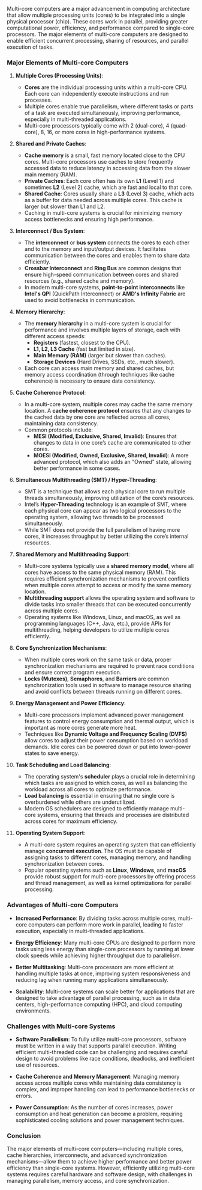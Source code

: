 Multi-core computers are a major advancement in computing architecture that allow multiple processing units (cores) to be integrated into a single physical processor (chip). These cores work in parallel, providing greater computational power, efficiency, and performance compared to single-core processors. The major elements of multi-core computers are designed to enable efficient concurrent processing, sharing of resources, and parallel execution of tasks.

### **Major Elements of Multi-core Computers**

1. **Multiple Cores (Processing Units)**:
   - **Cores** are the individual processing units within a multi-core CPU. Each core can independently execute instructions and run processes.
   - Multiple cores enable true parallelism, where different tasks or parts of a task are executed simultaneously, improving performance, especially in multi-threaded applications.
   - Multi-core processors typically come with 2 (dual-core), 4 (quad-core), 8, 16, or more cores in high-performance systems.

2. **Shared and Private Caches**:
   - **Cache memory** is a small, fast memory located close to the CPU cores. Multi-core processors use caches to store frequently accessed data to reduce latency in accessing data from the slower main memory (RAM).
   - **Private Caches**: Each core often has its own **L1** (Level 1) and sometimes **L2** (Level 2) cache, which are fast and local to that core.
   - **Shared Cache**: Cores usually share a **L3** (Level 3) cache, which acts as a buffer for data needed across multiple cores. This cache is larger but slower than L1 and L2.
   - Caching in multi-core systems is crucial for minimizing memory access bottlenecks and ensuring high performance.

3. **Interconnect / Bus System**:
   - The **interconnect** or **bus system** connects the cores to each other and to the memory and input/output devices. It facilitates communication between the cores and enables them to share data efficiently.
   - **Crossbar Interconnect** and **Ring Bus** are common designs that ensure high-speed communication between cores and shared resources (e.g., shared cache and memory).
   - In modern multi-core systems, **point-to-point interconnects** like **Intel's QPI** (QuickPath Interconnect) or **AMD's Infinity Fabric** are used to avoid bottlenecks in communication.

4. **Memory Hierarchy**:
   - The **memory hierarchy** in a multi-core system is crucial for performance and involves multiple layers of storage, each with different access speeds:
     - **Registers** (fastest, closest to the CPU).
     - **L1, L2, L3 Cache** (fast but limited in size).
     - **Main Memory (RAM)** (larger but slower than caches).
     - **Storage Devices** (Hard Drives, SSDs, etc., much slower).
   - Each core can access main memory and shared caches, but memory access coordination (through techniques like cache coherence) is necessary to ensure data consistency.

5. **Cache Coherence Protocol**:
   - In a multi-core system, multiple cores may cache the same memory location. A **cache coherence protocol** ensures that any changes to the cached data by one core are reflected across all cores, maintaining data consistency.
   - Common protocols include:
     - **MESI (Modified, Exclusive, Shared, Invalid)**: Ensures that changes to data in one core’s cache are communicated to other cores.
     - **MOESI (Modified, Owned, Exclusive, Shared, Invalid)**: A more advanced protocol, which also adds an "Owned" state, allowing better performance in some cases.

6. **Simultaneous Multithreading (SMT) / Hyper-Threading**:
   - SMT is a technique that allows each physical core to run multiple threads simultaneously, improving utilization of the core’s resources.
   - Intel’s **Hyper-Threading** technology is an example of SMT, where each physical core can appear as two logical processors to the operating system, allowing two threads to be processed simultaneously.
   - While SMT does not provide the full parallelism of having more cores, it increases throughput by better utilizing the core’s internal resources.

7. **Shared Memory and Multithreading Support**:
   - Multi-core systems typically use a **shared memory model**, where all cores have access to the same physical memory (RAM). This requires efficient synchronization mechanisms to prevent conflicts when multiple cores attempt to access or modify the same memory location.
   - **Multithreading support** allows the operating system and software to divide tasks into smaller threads that can be executed concurrently across multiple cores.
   - Operating systems like Windows, Linux, and macOS, as well as programming languages (C++, Java, etc.), provide APIs for multithreading, helping developers to utilize multiple cores efficiently.

8. **Core Synchronization Mechanisms**:
   - When multiple cores work on the same task or data, proper synchronization mechanisms are required to prevent race conditions and ensure correct program execution.
   - **Locks (Mutexes)**, **Semaphores**, and **Barriers** are common synchronization tools used in software to manage resource sharing and avoid conflicts between threads running on different cores.

9. **Energy Management and Power Efficiency**:
   - Multi-core processors implement advanced power management features to control energy consumption and thermal output, which is important as more cores generate more heat.
   - Techniques like **Dynamic Voltage and Frequency Scaling (DVFS)** allow cores to adjust their power consumption based on workload demands. Idle cores can be powered down or put into lower-power states to save energy.

10. **Task Scheduling and Load Balancing**:
    - The operating system's **scheduler** plays a crucial role in determining which tasks are assigned to which cores, as well as balancing the workload across all cores to optimize performance.
    - **Load balancing** is essential in ensuring that no single core is overburdened while others are underutilized.
    - Modern OS schedulers are designed to efficiently manage multi-core systems, ensuring that threads and processes are distributed across cores for maximum efficiency.

11. **Operating System Support**:
    - A multi-core system requires an operating system that can efficiently manage **concurrent execution**. The OS must be capable of assigning tasks to different cores, managing memory, and handling synchronization between cores.
    - Popular operating systems such as **Linux**, **Windows**, and **macOS** provide robust support for multi-core processors by offering process and thread management, as well as kernel optimizations for parallel processing.

### **Advantages of Multi-core Computers**

- **Increased Performance**: By dividing tasks across multiple cores, multi-core computers can perform more work in parallel, leading to faster execution, especially in multi-threaded applications.
  
- **Energy Efficiency**: Many multi-core CPUs are designed to perform more tasks using less energy than single-core processors by running at lower clock speeds while achieving higher throughput due to parallelism.

- **Better Multitasking**: Multi-core processors are more efficient at handling multiple tasks at once, improving system responsiveness and reducing lag when running many applications simultaneously.

- **Scalability**: Multi-core systems can scale better for applications that are designed to take advantage of parallel processing, such as in data centers, high-performance computing (HPC), and cloud computing environments.

### **Challenges with Multi-core Systems**

- **Software Parallelism**: To fully utilize multi-core processors, software must be written in a way that supports parallel execution. Writing efficient multi-threaded code can be challenging and requires careful design to avoid problems like race conditions, deadlocks, and inefficient use of resources.

- **Cache Coherence and Memory Management**: Managing memory access across multiple cores while maintaining data consistency is complex, and improper handling can lead to performance bottlenecks or errors.

- **Power Consumption**: As the number of cores increases, power consumption and heat generation can become a problem, requiring sophisticated cooling solutions and power management techniques.

### **Conclusion**

The major elements of multi-core computers—including multiple cores, cache hierarchies, interconnects, and advanced synchronization mechanisms—allow them to achieve higher performance and better power efficiency than single-core systems. However, efficiently utilizing multi-core systems requires careful hardware and software design, with challenges in managing parallelism, memory access, and core synchronization.
